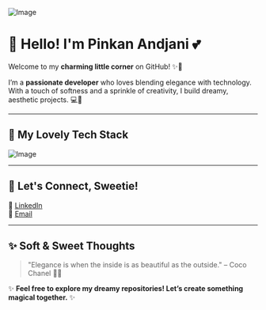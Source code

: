 ![Image](https://github.com/user-attachments/assets/22641c6a-64e6-405f-a851-e9ae38bc92aa)

# 🎀 Hello! I'm Pinkan Andjani 💕

Welcome to my **charming little corner** on GitHub! ✨💌

I’m a **passionate developer** who loves blending elegance with technology. With a touch of softness and a sprinkle of creativity, I build dreamy, aesthetic projects. 💻🌸

---

## 💖 My Lovely Tech Stack
![Image](https://github.com/user-attachments/assets/bacaf62b-e0f9-4c8c-9ee4-afe6bfa9d906)

---

## 💌 Let's Connect, Sweetie!
💼 [LinkedIn](https://www.linkedin.com/in/pinkan-andjani-3683ab356/)  
🌷 [Email](pinkan.andjani03@gmail.com)  

---

## ✨ Soft & Sweet Thoughts
> "Elegance is when the inside is as beautiful as the outside." – Coco Chanel 🎀💖

✨ **Feel free to explore my dreamy repositories! Let’s create something magical together.** ✨
